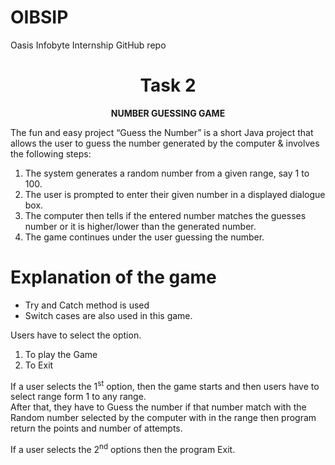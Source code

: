 # OIBSIP
Oasis Infobyte Internship GitHub repo

 # <center>Task 2</center>

**<center>NUMBER GUESSING GAME</center>**

The fun and easy project “Guess the Number” is a short Java project that allows the user to guess the number generated by the computer & involves the following steps:

1. The system generates a random number from a given range, say 1 to 100.
2. The user is prompted to enter their given number in a displayed dialogue box.
3. The computer then tells if the entered number matches the guesses number or it is higher/lower than the generated number.
4. The game continues under the user guessing the number.


# Explanation of the game 

* Try and Catch method is used
* Switch cases are also used in this game.

Users have to select the option.

1. To play the Game 
2. To Exit 
 
If a user selects the 1<sup>st</sup> option, then the game starts
and then users have to select range form 1 to any range.<br>
After that, they have to Guess the number if that number match with the Random number selected by the computer with in the range then program return the points and number of attempts.

If a user selects the 2<sup>nd</sup> options then the program Exit.









